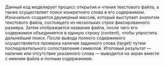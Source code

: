 Данный код моделирует процесс открытия и чтения текстового файла, а также осуществляет поиск конкретного слова в его содержимом. Изначально создается двумерный массив, который выступает аналогом текстового файла, состоящего из нескольких строк фиксированного размера. Затем отображается название файла, после чего его содержимое объединяется в единую строку (content), чтобы упростить дальнейший поиск. После вывода полного содержимого осуществляется проверка наличия заданного слова (target) путем последовательного сопоставления символов. Итоговый результат — наличие или отсутствие указанного слова — выводится на экран вместе с именем файла и полным содержанием.
